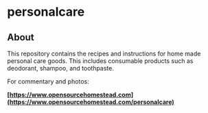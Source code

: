 # personalcare

## About

This repository contains the recipes and instructions for home made personal care goods. This includes consumable products such as deodorant, shampoo, and toothpaste. 

For commentary and photos:

**[https://www.opensourcehomestead.com](https://www.opensourcehomestead.com/personalcare)**

